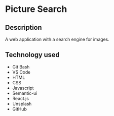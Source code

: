 # Picture Search
## Description
A web application with a search engine for images.
## Technology used 
* Git Bash
* VS Code
* HTML
* CSS
* Javascript
* Semantic-ui
* React.js
* Unsplash
* GitHub

